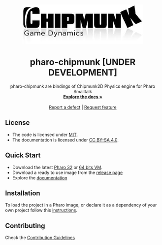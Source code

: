 <p align="center"><img src="assets/logos/chipmunk2d.jpeg">
 <h1 align="center">pharo-chipmunk [UNDER DEVELOPMENT]</h1>
  <p align="center">
    pharo-chipmunk are bindings of Chipmunk2D Physics engine for Pharo Smalltalk
    <br>
    <a href="docs/"><strong>Explore the docs »</strong></a>
    <br>
    <br>
    <a href="https://github.com/apiorno/pharo-chipmunk/issues/new?labels=Type%3A+Defect">Report a defect</a>
    |
    <a href="https://github.com/apiorno/pharo-chipmunk/issues/new?labels=Type%3A+Feature">Request feature</a>
  </p>
</p>


## License
- The code is licensed under [MIT](LICENSE).
- The documentation is licensed under [CC BY-SA 4.0](http://creativecommons.org/licenses/by-sa/4.0/).

## Quick Start

- Download the latest [Pharo 32](https://get.pharo.org/) or [64 bits VM](https://get.pharo.org/64/).
- Download a ready to use image from the [release page](https://github.com/apiorno/pharo-chipmunk/releases/latest)
- Explore the [documentation](docs/)

## Installation

To load the project in a Pharo image, or declare it as a dependency of your own project follow this [instructions](docs/Installation.md).

## Contributing

Check the [Contribution Guidelines](CONTRIBUTING.md)


